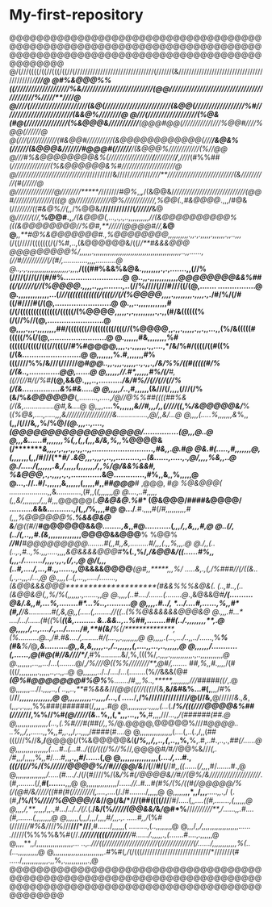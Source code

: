 # My-first-repository

@@@@@@@@@@@@@@@@@@@@@@@@@@@@@@@@@@@@@@@@@@@@@@@@@@@@@@@@@@@@@@@@@@@@@@@@@@@@@@@@@@@@@@@@@@@@@@@@@@@@@@@@@@@@@@@@@@@@@@@
@/(///((((/((//(((/((//(///////////////////////////////(//////(&//////////////////////////////////////////*/*******///@
@#%&@@@%%((////////////////////%&//////////////////////////(@@///////////////////////////////////////////%////*/**////@
@////(/////////////////////(&@(////////////////////////(&@@(//////////////////%#/////////////////////////(&&@%////////@
@///(//////////////////(%@&(#@(/////////////*//(%&@@@&/**///////**///***(@@@#@@(///////////*/****///%@@#////%@@(//////@
@(///(///////////(#&@@#//////////(&@@@@@@@@@@@@(/*//**/&@&%(//////(&@@@&///////#@@@#(//////**/(&@@@%////////*////(%//@@
@///#%&@@@@@@@@&%(/////////////////**/***////////**/***,*///*/(#%%##(*///////////////(%&@@@@@@&%#/////////////////////@
@////////////////////////////*//////////&/////***/*/*///*///****///*/**//////////////////////////(&//////////*(#(/////@
@*///////////////@////////*****/*///////*#@%*,,***,***/(&@@&/***//*//////////////////////////*(@@#////////*/*//////(((@
@***//////////////@%//////////*//****,*%@@(.,*#&@@@@*.,,,/#@&(//*//////((#&@%//(***,*,*/%@@&/**///////////(*//////***&@
@***/*/////(//*,***%@@#.,*******,/(&@@@(,...,.,.,..,,,,,,,,,,//(&@@@@@@@@@@%(((&@@@@@@@@//*%@#*,**/*////(@@@@#//*,***&@
@****,,**#@%&@@@@@@@#.,%@@@@@@@@*,,,,,,,,,,.,,.,.,,,,,.,,,,,,.,,..,,,*(/((/////(((((((/(/%#,..,(&@@@@@@&/((/*/**#&&&@@@
@@@@@@@@@%/,,,,,,.,,,,,,,,,,,,,,,,,,,,,,,,,,,,,,,,,,,,,,,,,,,..,,......,(//#//////////(/(#/,............,,,,..........@
@..,.,.,,*,,,,,,,,,,*,,,,,,,,.,,*,,**/(((##%&&%&@&.,,,,,,,,.,.,.......,,(//%(////(///(//(#/#%.........................@
@..,,.,,,,,,,,,,,,*@@@@@@@@&&%##((/(/////(//(%@@@@.,,,,..,,,........,..*(//%////(///#///((/(@,....... ................@
@.,,,,,,,,,,,,,...(/*//((((((((((((/((((//(/(%@@@@,,,,.,,,,,,,,.,,,,.,.*/#/%/(/#((/#////#(/(@,........................@
@.,,..,,,,,,,,,,,,#(/(/((((((((((((((/(((((/(%@@@@,,,,,.,.,,,,,,,,,.,.,,(#/&((((((%(/(//%//(@,........................@
@,,,,.,,,.,,,,,,,,##/(((((((//((((((((/(((//(%@@@@,,.,,.,,,,,.,,.,,...,,(%/&(((((#(((((/%(/(@,........................@
@.,,,,,,#&,,,,,,,,%#((((((/((((/(((//((((//#%#@@@@,,,,.,.,,,,,,.,,....,*/&/%#/((((/((#((%(/(&.........................@
@,,,,,,,%.#,,,,,,,#%(((////%%/&///(//////@*****#@@..,,.,,,.,,,,,..,.,,.,/&/%%/((#(((((#/%(/(&..,.............@@,......@
@,,,,,,//.#*,,,,,,#%/(/**#*,*((//(//#/(/%#*****/(@,&&@.,,,..,..........*/&/#%//(//(//(//%(/(&................&%#&.....@
@,,,,,/*..,#,,,,,,(&///(/,,,,(///(/%(&**/%*&@@@@@@***(,.........,.....,*/@//@%%##((((##%&(/(&,...............@#,*&....@
@,,,,**....%,,,,,,*&//#,,,/,,(////((*,%*/&@@@@@&/***%(*(%@&,....,.....,,,&//////////////////&...............,@/,,&/...@
@,,,,(.....%,,,,,,,&*%,,**(,,/(///&*,,*%********/%@/*******(@.,,,..,....,(@@@@@@@@@@@@@@@@@@/...............(@,,,*@..*@
@,,,&......#,,,,,,,%(,,(,,(,,,&*/&*,%,,*%@@@@&(/*************&,,,,.,.,,.,,.,,..,,..........................,#&*,,.@.#*@
@&.#(.....,#,,,,,,,@*,(,,,,*,,,**(,,/#///(*************#/  .&@*,,,.,,,.,..,,..........,..(&......,.....,.,@/,,,,%&,,..@
@./...../(,,,,,,.&,/,,,,,(,,,,,,,/,*,*%/@****/&&%&&***#,  %&@@@,.,.,,,,.,.,.............*&@.............,#%,,&,,%,,,,,@
@...,.//..#/.,,,,,,&**,,,,,,(,,,,,#,,#*#@@@***# ,@@@, #*@  %@&@@@(  ...................,,*&............,(#,,(*(,,,,,,,@
@....*,*..#,,,,,(,,&/,,,,,,,,/,,,#,,,*@@@@@(**.*@&@&@.%*#* (@&@@@/####&@@@@/  ..........*&*&&...........,/(,,*/*%,,,,#@
@.../***.*#.,,,,#(/#*,,,,,,,,,,#(,,,%@@@@@@%**.%&&@&@ &**/@((#/*/**#@@@@@@&&@*........,&*,,#@...........(*,,,/,,&,,,#,@
@..(/,(../(,..,,#.(&*,,,,,,,,,,,,,,@@@@&&@@@**% %@@% ***//#*/******#@@@@@@@@@........#(,,#,,&,.........#/,,,(.,,%,,*,.@
@.*/,,(..(*..,.,#..,%.,,,.....,,,,&@&&&&@@@#***%(.,%/***************,/&@@&/((......#%,,*(,,,./......../,,,,*.,,.,(/,.,@
@/(,,,(..#,..../,...,#.,,......,,*@&&&&@@@@****************(@#,,*****,*,*,%/ .....&,.,(,/%###//(/((&..(*,.,..,,,./...,@
@.,,,,(..(,...,,...../*........,(&@@&&&@@@********************(#&&%%%&@&(.  (*..,#..,(..(&@@&@(,,%/%(,,,,,,.,.......,,@
@.,,,,(..#..../.......(........@*.,&@&&@#********************/(..........  @&/.*&,,#,...%,........*#*...%..,..........@
@,,,,.#../,  *.../....#,......,%,,**#*(#,*****/**************/&...........#(,&,@,,(.....(,........//((..(%%@&&&&&&@@@&@
@.,,,.#...* *..../*.../*......(#***((*%(***(*(****************&,......... &..&*&..,..*%##,........##(..*/.,,,,,,,,**,.@
@,,,,,/,..*,..../.,.../*....../#,**#(*&/***%*(/**************,(%..........@..,/#.#&*..../,........#*/(*....,,.,,,,,,,,@
@,,,,,.(...,.../..,,../*......,%***%(*#&***%/*@**************,*&..........@,,&,*&,,,,,..,/..,,,,,,(,....,,...,..,,,,,,@
@,,,,,,/*.....*...*...(,......,@***(#**@(***#//&/**///*/*****,#%..........&/,%,(((%/*,.,,,,.,,,,,,,,,,,.,..,,,,,,,,,,,@
@.,,,,,,*,...,,.../...(........@/,*/%///@****((*%%///////*/**,@#/,....... ##,%,,#.,,,,*/(#(((/,,,,,,,,,.,,,,,..,..,,..@
@,,,,,,,../../..../...(........(%*//*&&&(@#****(@%#@@@@@@@#*%@%***%......./#,*,,%..,*****,*,*,***,,,,,,*///#####((/*,.@
@,,,,,,,...//*.,,,,..,( ..,,..,**#%&&&*//*(@@((///(((*//(&,**&/*&*#&%...#(,**,,,/#%(/****/****/******,,,,*,,*,,*,,,,,,@
@,,,,,,,,,,..,,,,/...,( .....***/**,/%//////////////*/*@(//&,**@//////*&.,&*,(,,,.,.,,,,%%###(######(/****,*,,***,*,.#@
@,,,,,,,,,,.,,,,,(...*(.**/*%/(((////@@@@&%##(/////*//,%%//%#*(@/////(&..*%,,(,*,,,...,,%**,#,,,,///...,,*/(######(##.@
@,,,,,,,,,,,,,,,,(...,(.***%#/*//#(##(/,,%/*@.@@@@,@@@@@%///*#@@@@..   ..%,,/,*,......,,%*,,#,,.*,,/,..,,,,/####(#....@
@,,,,,,,,,,,,,,,,(....(,..(.,/,,(##(((///%//&,**/**@@@@(/(%&@@@@@&(**(/*%,,/,,..,(*,..,,%,**%,.#,..#.,..,.,*##(/......@
@,,,,,,,,,,,,,,,,(....#..(...#../(((/(((/%//%*//*,*@@@@#*/#/*/@@%&///*(,. */*#*,,,/,,,,,%*,,#*/....#,,**,.,,#/......(,@
@,,,,,,,,,,,,,,,,(....*/,*...#.,*(((/((//%/(%//////@@@@%//#///@@/&*/**/**(**//**#/(**//*#,,((......(/,,,*,#/.......#.,@
@,,,,,,*,,,,,,,,,/.....(#..../*./(/(#////%/(&*/%#(/@@@@&//#//(@%/&////////////////////*.(#,........(/,**#(.......**,,,@
@,,,,,,*,,,,,,*,,,/.....*.//..#...#(#****%/(%/((#(/@@@@@*/%(/(@#/&/////((##(#(///////*/(,....*,....(/./#......../,,,,,@
@,,,,,,**,,*,,/,,,**.....*,,*.,/ (.(#,**/%/(%*/////%@@@@//&*//@(/&/*///(##((((///**/#/.....(,*,....((#,.......,(,,,,,,@
@,,,,/,**,,*,,,/,,.,#.../*../../(/.*(.**/&/(%*/////(@@&&/*&*/*@#*%**///*///////**,/*......*,,.#....(#,.......(,,,,,,,,@
@,,,,*,,(,,,/,,,/,,,,*#/,,,.,. .....#,,/*(%#(//////***/#%*&*/*///%///**///*///**,#....../,,,,,,( .........,(..,,,,,,,,@
@,,,/,*,/,,,,*,,,,,,,,,,,,,,.*.....  .*/////(%%%%&%#(//*.**//////((((////////**/#....../.,,,,,.,(*.......#....,.,,,,,,@
@,,,,**,,/,,,,,,,,,,,,,,,,,,... ..,*..///((/////////////////////(/////////////(/....../,,,,,,,,,,,,%(..(*...,,,,,,,,,,@
@,,,,,,,,*,,,,,,,,,,,,,,,,,.*#%#(*,/*(/(((///////////////////////////*///////(# ...../,,,,,,,,,,,,,.,,%,.,,,,,,,,,,,.,@
@@@@@@@@@@@@@@@@@@@@@@@@@@@@@@@@@@@@@@@@@@@@@@@@@@@@@@@@@@@@@@@@@@@@@@@@@@@@@@@@@@@@@@@@@@@@@@@@@@@@@@@@@@@@@@@@@@@@@@@
